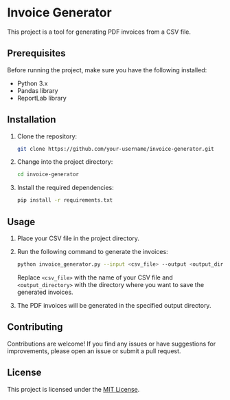 # Invoice Generator

This project is a tool for generating PDF invoices from a CSV file.

## Prerequisites

Before running the project, make sure you have the following installed:

- Python 3.x
- Pandas library
- ReportLab library

## Installation

1. Clone the repository:

    ```bash
    git clone https://github.com/your-username/invoice-generator.git
    ```

2. Change into the project directory:

    ```bash
    cd invoice-generator
    ```

3. Install the required dependencies:

    ```bash
    pip install -r requirements.txt
    ```

## Usage

1. Place your CSV file in the project directory.

2. Run the following command to generate the invoices:

    ```bash
    python invoice_generator.py --input <csv_file> --output <output_directory>
    ```

    Replace `<csv_file>` with the name of your CSV file and `<output_directory>` with the directory where you want to save the generated invoices.

3. The PDF invoices will be generated in the specified output directory.

## Contributing

Contributions are welcome! If you find any issues or have suggestions for improvements, please open an issue or submit a pull request.

## License

This project is licensed under the [MIT License](LICENSE).
